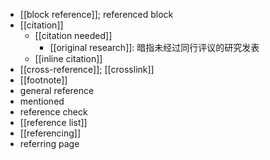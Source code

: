 - [[block reference]]; referenced block
- [[citation]]
    - [[citation needed]]
        - [[original research]]: 暗指未经过同行评议的研究发表
    - [[inline citation]]
- [[cross-reference]]; [[crosslink]]
- [[footnote]]
- general reference
- mentioned
- reference check
- [[reference list]]
- [[referencing]]
- referring page
